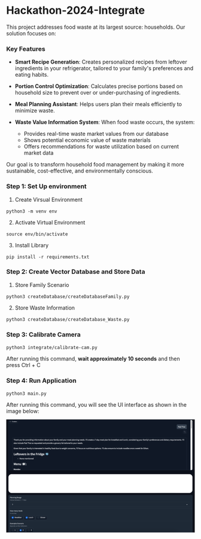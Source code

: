 # Hackathon-2024-Integrate
This project addresses food waste at its largest source: households. Our solution focuses on:

### Key Features

* **Smart Recipe Generation**: Creates personalized recipes from leftover ingredients in your refrigerator, tailored to your family's preferences and eating habits.

* **Portion Control Optimization**: Calculates precise portions based on household size to prevent over or under-purchasing of ingredients.

* **Meal Planning Assistant**: Helps users plan their meals efficiently to minimize waste.

* **Waste Value Information System**: When food waste occurs, the system:
    * Provides real-time waste market values from our database
    * Shows potential economic value of waste materials
    * Offers recommendations for waste utilization based on current market data

Our goal is to transform household food management by making it more sustainable, cost-effective, and environmentally conscious.

### Step 1: Set Up environment
1. Create Virsual Environment
```
python3 -m venv env
```
2. Activate Virtual Environment
```
source env/bin/activate
```
3. Install Library
```
pip install -r requirements.txt
```

### Step 2: Create Vector Database and Store Data
1. Store Family Scenario
```
python3 createDatabase/createDatabaseFamily.py
```
2. Store Waste Information
```
python3 createDatabase/createDatabase_Waste.py
```

### Step 3: Calibrate Camera
```
python3 integrate/calibrate-cam.py
```
After running this command, **wait approximately 10 seconds** and then press Ctrl + C

### Step 4: Run Application
```
python3 main.py
```
After running this command, you will see the UI interface as shown in the image below:

![UI](image/image_ui.png)